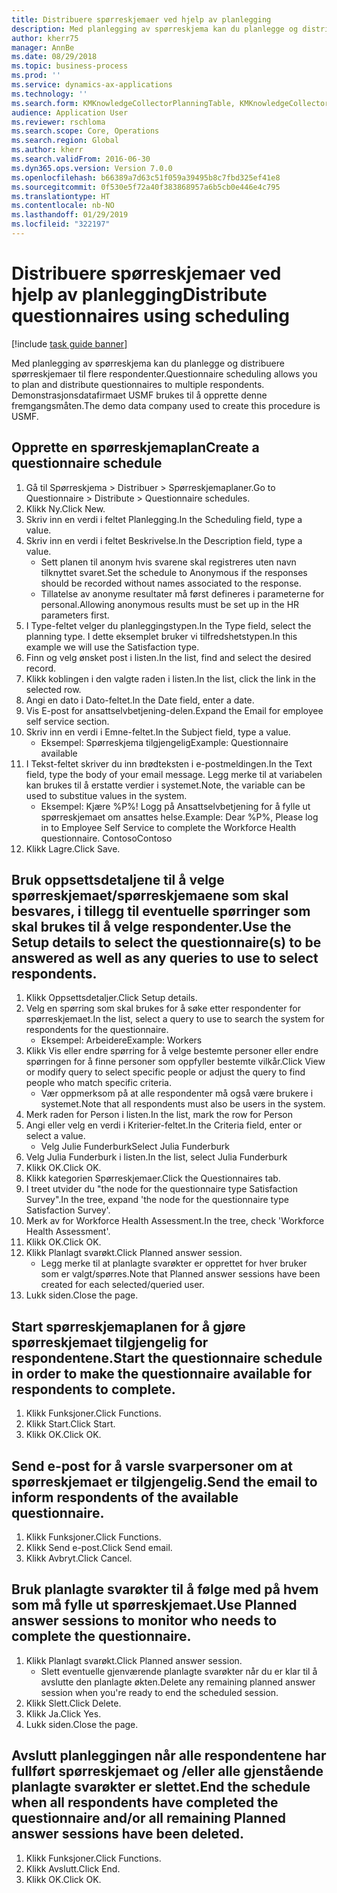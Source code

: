 ```yaml
---
title: Distribuere spørreskjemaer ved hjelp av planlegging
description: Med planlegging av spørreskjema kan du planlegge og distribuere spørreskjemaer til flere respondenter.
author: kherr75
manager: AnnBe
ms.date: 08/29/2018
ms.topic: business-process
ms.prod: ''
ms.service: dynamics-ax-applications
ms.technology: ''
ms.search.form: KMKnowledgeCollectorPlanningTable, KMKnowledgeCollectorPlanningMulti, SysQueryForm, HcmPersonLookup, KMKnowledgeCollectorPlanning
audience: Application User
ms.reviewer: rschloma
ms.search.scope: Core, Operations
ms.search.region: Global
ms.author: kherr
ms.search.validFrom: 2016-06-30
ms.dyn365.ops.version: Version 7.0.0
ms.openlocfilehash: b66389a7d63c51f059a39495b8c7fbd325ef41e8
ms.sourcegitcommit: 0f530e5f72a40f383868957a6b5cb0e446e4c795
ms.translationtype: HT
ms.contentlocale: nb-NO
ms.lasthandoff: 01/29/2019
ms.locfileid: "322197"
---
```

# <a name="distribute-questionnaires-using-scheduling"></a><span data-ttu-id="06f0c-103">Distribuere spørreskjemaer ved hjelp av planlegging</span><span class="sxs-lookup"><span data-stu-id="06f0c-103">Distribute questionnaires using scheduling</span></span>

[!include [task guide banner](../../includes/task-guide-banner.md)]

<span data-ttu-id="06f0c-104">Med planlegging av spørreskjema kan du planlegge og distribuere spørreskjemaer til flere respondenter.</span><span class="sxs-lookup"><span data-stu-id="06f0c-104">Questionnaire scheduling allows you to plan and distribute questionnaires to multiple respondents.</span></span> <span data-ttu-id="06f0c-105">Demonstrasjonsdatafirmaet USMF brukes til å opprette denne fremgangsmåten.</span><span class="sxs-lookup"><span data-stu-id="06f0c-105">The demo data company used to create this procedure is USMF.</span></span>


## <a name="create-a-questionnaire-schedule"></a><span data-ttu-id="06f0c-106">Opprette en spørreskjemaplan</span><span class="sxs-lookup"><span data-stu-id="06f0c-106">Create a questionnaire schedule</span></span>
1. <span data-ttu-id="06f0c-107">Gå til Spørreskjema > Distribuer > Spørreskjemaplaner.</span><span class="sxs-lookup"><span data-stu-id="06f0c-107">Go to Questionnaire > Distribute > Questionnaire schedules.</span></span>
2. <span data-ttu-id="06f0c-108">Klikk Ny.</span><span class="sxs-lookup"><span data-stu-id="06f0c-108">Click New.</span></span>
3. <span data-ttu-id="06f0c-109">Skriv inn en verdi i feltet Planlegging.</span><span class="sxs-lookup"><span data-stu-id="06f0c-109">In the Scheduling field, type a value.</span></span>
4. <span data-ttu-id="06f0c-110">Skriv inn en verdi i feltet Beskrivelse.</span><span class="sxs-lookup"><span data-stu-id="06f0c-110">In the Description field, type a value.</span></span>
    * <span data-ttu-id="06f0c-111">Sett planen til anonym hvis svarene skal registreres uten navn tilknyttet svaret.</span><span class="sxs-lookup"><span data-stu-id="06f0c-111">Set the schedule to Anonymous if the responses should be recorded without names associated to the response.</span></span>  
    * <span data-ttu-id="06f0c-112">Tillatelse av anonyme resultater må først defineres i parameterne for personal.</span><span class="sxs-lookup"><span data-stu-id="06f0c-112">Allowing anonymous results must be set up in the HR parameters first.</span></span>  
5. <span data-ttu-id="06f0c-113">I Type-feltet velger du planleggingstypen.</span><span class="sxs-lookup"><span data-stu-id="06f0c-113">In the Type field, select the planning type.</span></span>  <span data-ttu-id="06f0c-114">I dette eksemplet bruker vi tilfredshetstypen.</span><span class="sxs-lookup"><span data-stu-id="06f0c-114">In this example we will use the Satisfaction type.</span></span>
6. <span data-ttu-id="06f0c-115">Finn og velg ønsket post i listen.</span><span class="sxs-lookup"><span data-stu-id="06f0c-115">In the list, find and select the desired record.</span></span>
7. <span data-ttu-id="06f0c-116">Klikk koblingen i den valgte raden i listen.</span><span class="sxs-lookup"><span data-stu-id="06f0c-116">In the list, click the link in the selected row.</span></span>
8. <span data-ttu-id="06f0c-117">Angi en dato i Dato-feltet.</span><span class="sxs-lookup"><span data-stu-id="06f0c-117">In the Date field, enter a date.</span></span>
9. <span data-ttu-id="06f0c-118">Vis E-post for ansattselvbetjening-delen.</span><span class="sxs-lookup"><span data-stu-id="06f0c-118">Expand the Email for employee self service section.</span></span>
10. <span data-ttu-id="06f0c-119">Skriv inn en verdi i Emne-feltet.</span><span class="sxs-lookup"><span data-stu-id="06f0c-119">In the Subject field, type a value.</span></span>
    * <span data-ttu-id="06f0c-120">Eksempel: Spørreskjema tilgjengelig</span><span class="sxs-lookup"><span data-stu-id="06f0c-120">Example: Questionnaire available</span></span>  
11. <span data-ttu-id="06f0c-121">I Tekst-feltet skriver du inn brødteksten i e-postmeldingen.</span><span class="sxs-lookup"><span data-stu-id="06f0c-121">In the Text field, type the body of your email message.</span></span> <span data-ttu-id="06f0c-122">Legg merke til at variabelen kan brukes til å erstatte verdier i systemet.</span><span class="sxs-lookup"><span data-stu-id="06f0c-122">Note, the variable can be used to substitue values in the system.</span></span>
    * <span data-ttu-id="06f0c-123">Eksempel: Kjære %P%! Logg på Ansattselvbetjening for å fylle ut spørreskjemaet om ansattes helse.</span><span class="sxs-lookup"><span data-stu-id="06f0c-123">Example:   Dear %P%,  Please log in to Employee Self Service to complete the Workforce Health questionnaire.</span></span>  <span data-ttu-id="06f0c-124">Contoso</span><span class="sxs-lookup"><span data-stu-id="06f0c-124">Contoso</span></span>  
12. <span data-ttu-id="06f0c-125">Klikk Lagre.</span><span class="sxs-lookup"><span data-stu-id="06f0c-125">Click Save.</span></span>

## <a name="use-the-setup-details-to-select-the-questionnaires-to-be-answered-as-well-as-any-queries-to-use-to-select-respondents"></a><span data-ttu-id="06f0c-126">Bruk oppsettsdetaljene til å velge spørreskjemaet/spørreskjemaene som skal besvares, i tillegg til eventuelle spørringer som skal brukes til å velge respondenter.</span><span class="sxs-lookup"><span data-stu-id="06f0c-126">Use the Setup details to select the questionnaire(s) to be answered as well as any queries to use to select respondents.</span></span>
1. <span data-ttu-id="06f0c-127">Klikk Oppsettsdetaljer.</span><span class="sxs-lookup"><span data-stu-id="06f0c-127">Click Setup details.</span></span>
2. <span data-ttu-id="06f0c-128">Velg en spørring som skal brukes for å søke etter respondenter for spørreskjemaet.</span><span class="sxs-lookup"><span data-stu-id="06f0c-128">In the list, select a query to use to search the system for respondents for the questionnaire.</span></span>
    * <span data-ttu-id="06f0c-129">Eksempel: Arbeidere</span><span class="sxs-lookup"><span data-stu-id="06f0c-129">Example: Workers</span></span>  
3. <span data-ttu-id="06f0c-130">Klikk Vis eller endre spørring for å velge bestemte personer eller endre spørringen for å finne personer som oppfyller bestemte vilkår.</span><span class="sxs-lookup"><span data-stu-id="06f0c-130">Click View or modify query to select specific people or adjust the query to find people who match specific criteria.</span></span>
    * <span data-ttu-id="06f0c-131">Vær oppmerksom på at alle respondenter må også være brukere i systemet.</span><span class="sxs-lookup"><span data-stu-id="06f0c-131">Note that all respondents must also be users in the system.</span></span>  
4. <span data-ttu-id="06f0c-132">Merk raden for Person i listen.</span><span class="sxs-lookup"><span data-stu-id="06f0c-132">In the list, mark the row for Person</span></span>
5. <span data-ttu-id="06f0c-133">Angi eller velg en verdi i Kriterier-feltet.</span><span class="sxs-lookup"><span data-stu-id="06f0c-133">In the Criteria field, enter or select a value.</span></span>
    * <span data-ttu-id="06f0c-134">Velg Julie Funderburk</span><span class="sxs-lookup"><span data-stu-id="06f0c-134">Select Julia Funderburk</span></span>  
6. <span data-ttu-id="06f0c-135">Velg Julia Funderburk i listen.</span><span class="sxs-lookup"><span data-stu-id="06f0c-135">In the list, select Julia Funderburk</span></span>
7. <span data-ttu-id="06f0c-136">Klikk OK.</span><span class="sxs-lookup"><span data-stu-id="06f0c-136">Click OK.</span></span>
8. <span data-ttu-id="06f0c-137">Klikk kategorien Spørreskjemaer.</span><span class="sxs-lookup"><span data-stu-id="06f0c-137">Click the Questionnaires tab.</span></span>
9. <span data-ttu-id="06f0c-138">I treet utvider du "the node for the questionnaire type Satisfaction Survey".</span><span class="sxs-lookup"><span data-stu-id="06f0c-138">In the tree, expand 'the node for the questionnaire type Satisfaction Survey'.</span></span>
10. <span data-ttu-id="06f0c-139">Merk av for Workforce Health Assessment.</span><span class="sxs-lookup"><span data-stu-id="06f0c-139">In the tree, check 'Workforce Health Assessment'.</span></span>
11. <span data-ttu-id="06f0c-140">Klikk OK.</span><span class="sxs-lookup"><span data-stu-id="06f0c-140">Click OK.</span></span>
12. <span data-ttu-id="06f0c-141">Klikk Planlagt svarøkt.</span><span class="sxs-lookup"><span data-stu-id="06f0c-141">Click Planned answer session.</span></span>
    * <span data-ttu-id="06f0c-142">Legg merke til at planlagte svarøkter er opprettet for hver bruker som er valgt/spørres.</span><span class="sxs-lookup"><span data-stu-id="06f0c-142">Note that Planned answer sessions have been created for each selected/queried user.</span></span>  
13. <span data-ttu-id="06f0c-143">Lukk siden.</span><span class="sxs-lookup"><span data-stu-id="06f0c-143">Close the page.</span></span>

## <a name="start-the-questionnaire-schedule-in-order-to-make-the-questionnaire-available-for-respondents-to-complete"></a><span data-ttu-id="06f0c-144">Start spørreskjemaplanen for å gjøre spørreskjemaet tilgjengelig for respondentene.</span><span class="sxs-lookup"><span data-stu-id="06f0c-144">Start the questionnaire schedule in order to make the questionnaire available for respondents to complete.</span></span>
1. <span data-ttu-id="06f0c-145">Klikk Funksjoner.</span><span class="sxs-lookup"><span data-stu-id="06f0c-145">Click Functions.</span></span>
2. <span data-ttu-id="06f0c-146">Klikk Start.</span><span class="sxs-lookup"><span data-stu-id="06f0c-146">Click Start.</span></span>
3. <span data-ttu-id="06f0c-147">Klikk OK.</span><span class="sxs-lookup"><span data-stu-id="06f0c-147">Click OK.</span></span>

## <a name="send-the-email-to-inform-respondents-of-the-available-questionnaire"></a><span data-ttu-id="06f0c-148">Send e-post for å varsle svarpersoner om at spørreskjemaet er tilgjengelig.</span><span class="sxs-lookup"><span data-stu-id="06f0c-148">Send the email to inform respondents of the available questionnaire.</span></span>
1. <span data-ttu-id="06f0c-149">Klikk Funksjoner.</span><span class="sxs-lookup"><span data-stu-id="06f0c-149">Click Functions.</span></span>
2. <span data-ttu-id="06f0c-150">Klikk Send e-post.</span><span class="sxs-lookup"><span data-stu-id="06f0c-150">Click Send email.</span></span>
3. <span data-ttu-id="06f0c-151">Klikk Avbryt.</span><span class="sxs-lookup"><span data-stu-id="06f0c-151">Click Cancel.</span></span>

## <a name="use-planned-answer-sessions-to-monitor-who-needs-to-complete-the-questionnaire"></a><span data-ttu-id="06f0c-152">Bruk planlagte svarøkter til å følge med på hvem som må fylle ut spørreskjemaet.</span><span class="sxs-lookup"><span data-stu-id="06f0c-152">Use Planned answer sessions to monitor who needs to complete the questionnaire.</span></span>
1. <span data-ttu-id="06f0c-153">Klikk Planlagt svarøkt.</span><span class="sxs-lookup"><span data-stu-id="06f0c-153">Click Planned answer session.</span></span>
    * <span data-ttu-id="06f0c-154">Slett eventuelle gjenværende planlagte svarøkter når du er klar til å avslutte den planlagte økten.</span><span class="sxs-lookup"><span data-stu-id="06f0c-154">Delete any remaining planned answer session when you're ready to end the scheduled session.</span></span>  
2. <span data-ttu-id="06f0c-155">Klikk Slett.</span><span class="sxs-lookup"><span data-stu-id="06f0c-155">Click Delete.</span></span>
3. <span data-ttu-id="06f0c-156">Klikk Ja.</span><span class="sxs-lookup"><span data-stu-id="06f0c-156">Click Yes.</span></span>
4. <span data-ttu-id="06f0c-157">Lukk siden.</span><span class="sxs-lookup"><span data-stu-id="06f0c-157">Close the page.</span></span>

## <a name="end-the-schedule-when-all-respondents-have-completed-the-questionnaire-andor-all-remaining-planned-answer-sessions-have-been-deleted"></a><span data-ttu-id="06f0c-158">Avslutt planleggingen når alle respondentene har fullført spørreskjemaet og /eller alle gjenstående planlagte svarøkter er slettet.</span><span class="sxs-lookup"><span data-stu-id="06f0c-158">End the schedule when all respondents have completed the questionnaire and/or all remaining Planned answer sessions have been deleted.</span></span>
1. <span data-ttu-id="06f0c-159">Klikk Funksjoner.</span><span class="sxs-lookup"><span data-stu-id="06f0c-159">Click Functions.</span></span>
2. <span data-ttu-id="06f0c-160">Klikk Avslutt.</span><span class="sxs-lookup"><span data-stu-id="06f0c-160">Click End.</span></span>
3. <span data-ttu-id="06f0c-161">Klikk OK.</span><span class="sxs-lookup"><span data-stu-id="06f0c-161">Click OK.</span></span>


